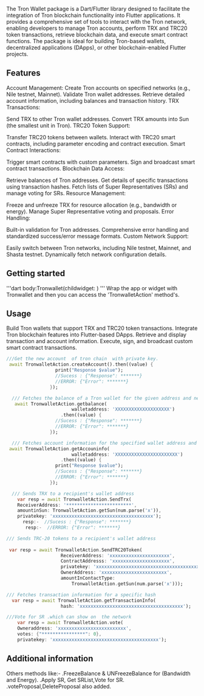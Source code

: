 
The Tron Wallet package is a Dart/Flutter library designed to facilitate the integration of Tron blockchain functionality into Flutter applications. It provides a comprehensive set of tools to interact with the Tron network, enabling developers to manage Tron accounts, perform TRX and TRC20 token transactions, retrieve blockchain data, and execute smart contract functions. The package is ideal for building Tron-based wallets, decentralized applications (DApps), or other blockchain-enabled Flutter projects.

## Features
Account Management:
Create Tron accounts on specified networks (e.g., Nile testnet, Mainnet).
Validate Tron wallet addresses.
Retrieve detailed account information, including balances and transaction history.
TRX Transactions:

Send TRX to other Tron wallet addresses.
Convert TRX amounts into Sun (the smallest unit in Tron).
TRC20 Token Support:

Transfer TRC20 tokens between wallets.
Interact with TRC20 smart contracts, including parameter encoding and contract execution.
Smart Contract Interactions:

Trigger smart contracts with custom parameters.
Sign and broadcast smart contract transactions.
Blockchain Data Access:

Retrieve balances of Tron addresses.
Get details of specific transactions using transaction hashes.
Fetch lists of Super Representatives (SRs) and manage voting for SRs.
Resource Management:

Freeze and unfreeze TRX for resource allocation (e.g., bandwidth or energy).
Manage Super Representative voting and proposals.
Error Handling:

Built-in validation for Tron addresses.
Comprehensive error handling and standardized success/error message formats.
Custom Network Support:

Easily switch between Tron networks, including Nile testnet, Mainnet, and Shasta testnet.
Dynamically fetch network configuration details.

## Getting started

'''dart
body:Tronwallet(childwidget: )
'''
Wrap the app or widget with Tronwallet and then 
 you can access the 'TronwalletAction'  method's.

## Usage

Build Tron wallets that support TRX and TRC20 token transactions.
Integrate Tron blockchain features into Flutter-based DApps.
Retrieve and display transaction and account information.
Execute, sign, and broadcast custom smart contract transactions.

```dart
///Get the new account  of tron chain  with private key.
 await TronwalletAction.createAccount().then((value) {
                  print("Response $value");
                  //Sucess : {"Response": *******}
                  //ERROR: {"Error": *******}
                });

  /// Fetches the balance of a Tron wallet for the given address and network
   await TronwalletAction.getbalance(
                        walletaddress: 'XXXXXXXXXXXXXXXXXXXX')
                    .then((value) {
                  //Sucess : {"Response": *******}
                  //ERROR: {"Error": *******}
                });

  /// Fetches account information for the specified wallet address and network
 await TronwalletAction.getAccouninfo(
                        walletaddress: 'XXXXXXXXXXXXXXXXXXXXXXX')
                    .then((value) {
                  print("Response $value");
                  //Sucess : {"Response": *******}
                  //ERROR: {"Error": *******}
                });

  /// Sends TRX to a recipient's wallet address
    var resp = await TronwalletAction.SendTrx(
    ReceiverAddress: '************************',
    amountinSun: TronwalletAction.getSun(num.parse('x')),
    privatekey: 'xxxxxxxxxxxxxxxxxxxxxxxxxxxxxxxxxxxxx');
      resp:-  //Sucess : {"Response": *******}
       resp:-  //ERROR: {"Error": *******}

/// Sends TRC-20 tokens to a recipient's wallet address
 
 var resp = await TronwalletAction.SendTRC20Token(
                    ReceiverAddress: 'xxxxxxxxxxxxxxxxxxxxxx',
                    ContractAddresss: 'xxxxxxxxxxxxxxxxxxxxx',
                    privatekey: 'xxxxxxxxxxxxxxxxxxxxxxxxxxxxxxxxxxxxxxxxxxxxx',
                    OwnerAddress: 'xxxxxxxxxxxxxxxxxxxxxxxx',
                    amountInContactType:
                        TronwalletAction.getSun(num.parse('x')));

/// Fetches transaction information for a specific hash
  var resp = await TronwalletAction.getTransactionInfo(
                    hash: 'xxxxxxxxxxxxxxxxxxxxxxxxxxxxxxxxxxxxxx');

///Vote for SR .which can show on  the network     
    var resp = await TronwalletAction.vote(
    Owneraddress: 'xxxxxxxxxxxxxxxxxxxxxxxxx',
    votes: {"****************": 0},
    privatekey: 'xxxxxxxxxxxxxxxxxxxxxxxxxxxxxxxxxxxxxxx');

```

## Additional information

Others methods like:-
.FreezeBalance & UNFreezeBalance for (Bandwidth and Energy).
.Apply SR, Get SRList,Vote for SR.
.voteProposal,DeleteProposal also added.